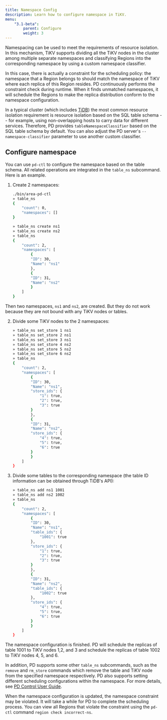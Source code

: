 ```yaml
---
title: Namespace Config
description: Learn how to configure namespace in TiKV.
menu:
    "3.1-beta":
        parent: Configure
        weight: 3
---
```


Namespacing can be used to meet the requirements of resource isolation. In this mechanism, TiKV supports dividing all the TiKV nodes in the cluster among multiple separate namespaces and classifying Regions into the corresponding namespace by using a custom namespace classifier.

In this case, there is actually a constraint for the scheduling policy: the namespace that a Region belongs to should match the namespace of TiKV where each replica of this Region resides. PD continuously performs the constraint check during runtime. When it finds unmatched namespaces, it will schedule the Regions to make the replica distribution conform to the namespace configuration.

In a typical cluster (which includes [TiDB](https://github.com/pingcap/tidb)) the most common resource isolation requirement is resource isolation based on the SQL table schema -- for example, using non-overlapping hosts to carry data for different services. Therefore, PD provides `tableNamespaceClassifier` based on the SQL table schema by default. You can also adjust the PD server's `--namespace-classifier` parameter to use another custom classifier.

## Configure namespace

You can use `pd-ctl` to configure the namespace based on the table schema. All related operations are integrated in the `table_ns` subcommand. Here is an example.

1. Create 2 namespaces:

    ```bash
    ./bin/area-pd-ctl
    » table_ns
    {
        "count": 0,
        "namespaces": []
    }

    » table_ns create ns1
    » table_ns create ns2
    » table_ns
    {
        "count": 2,
        "namespaces": [
            {
            "ID": 30,
            "Name": "ns1"
            },
            {
            "ID": 31,
            "Name": "ns2"
            }
        ]
    }
    ```

Then two namespaces, `ns1` and `ns2`, are created. But they do not work because they are not bound with any TiKV nodes or tables.

2. Divide some TiKV nodes to the 2 namespaces:

    ```bash
    » table_ns set_store 1 ns1
    » table_ns set_store 2 ns1
    » table_ns set_store 3 ns1
    » table_ns set_store 4 ns2
    » table_ns set_store 5 ns2
    » table_ns set_store 6 ns2
    » table_ns
    {
        "count": 2,
        "namespaces": [
            {
            "ID": 30,
            "Name": "ns1",
            "store_ids": {
                "1": true,
                "2": true,
                "3": true
            }
            },
            {
            "ID": 31,
            "Name": "ns2",
            "store_ids": {
                "4": true,
                "5": true,
                "6": true
            }
            }
        ]
    }
    ```

3. Divide some tables to the corresponding namespace (the table ID information can be obtained through TiDB's API):

    ```bash
    » table_ns add ns1 1001
    » table_ns add ns2 1002
    » table_ns
    {
        "count": 2,
        "namespaces": [
            {
            "ID": 30,
            "Name": "ns1",
            "table_ids": {
                "1001": true
            },
            "store_ids": {
                "1": true,
                "2": true,
                "3": true
            }
            },
            {
            "ID": 31,
            "Name": "ns2",
            "table_ids": {
                "1002": true
            },
            "store_ids": {
                "4": true,
                "5": true,
                "6": true
            }
            }
        ]
    }
    ```

The namespace configuration is finished. PD will schedule the replicas of table 1001 to TiKV nodes 1,2, and 3 and schedule the replicas of table 1002 to TiKV nodes 4, 5, and 6.

In addition, PD supports some other `table_ns` subcommands, such as the `remove` and `rm_store` commands which remove the table and TiKV node from the specified namespace respectively. PD also supports setting different scheduling configurations within the namespace. For more details, see [PD Control User Guide](../../reference/tools/pd-ctl/).

When the namespace configuration is updated, the namespace constraint may be violated. It will take a while for PD to complete the scheduling process. You can view all Regions that violate the constraint using the `pd-ctl` command `region check incorrect-ns`.